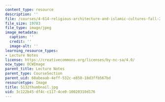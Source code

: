 ```yaml
---
content_type: resource
description: ''
file: /courses/4-614-religious-architecture-and-islamic-cultures-fall-2002/3c122b45df4cc1174ce010020310d176_5132thumbnail.jpg
file_size: 19783
file_type: image/jpeg
image_metadata:
  caption: ''
  credit: ''
  image-alt: ''
learning_resource_types:
- Lecture Notes
license: https://creativecommons.org/licenses/by-nc-sa/4.0/
ocw_type: OCWImage
parent_title: Lecture Notes
parent_type: CourseSection
parent_uid: 68abeaab-4eff-532c-e858-18d3ffb567bd
resourcetype: Image
title: 5132thumbnail.jpg
uid: 3c122b45-df4c-c117-4ce0-10020310d176
---
```

